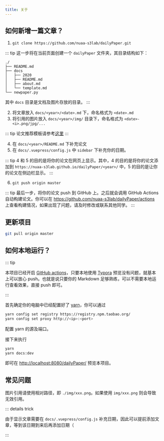 ```yaml
---
title: 关于
---
```


## 如何新增一篇文章？

1. `git clone https://github.com/nuaa-s3lab/dailyPaper.git`

::: tip
这一步将在当前页面创建一个 `dailyPaper` 文件夹，其目录结构如下：

```
./
├── README.md
├── docs
│   ├── 2020
│   ├── README.md
│   ├── about.md
│   └── template.md
└── newpaper.py
```

其中 `docs` 目录是文档及图片存放的目录。
:::

2. 将文章放入 `docs/<year>/<date>.md` 下，命名格式为 `<date>.md`
3. 将引用的图片放入 `docs/<year>/img/` 目录下，命名格式为 `<date>-<i>.png/jpg/...`

::: tip
论文推荐模板请参考[这里](./template.md)
:::

4. 在 `docs/<year>/README.md` 下补充论文
5. 在 `docs/.vuepress/config.js` 中 `sidebar` 下补充你的日期。

::: tip
4 和 5 的目的是将你的论文在网页上显示。其中，4 的目的是将你的论文添加到 `https://nuaa-s3lab.github.io/dailyPaper/<year>/` 中，5 的目的是让你的论文在侧边栏显示。
:::

6. `git push origin master`

::: tip
最后一步，将你的论文 push 到 GitHub 上。之后就会调用 GitHub Actions 自动构建论文。你可以在 <https://github.com/nuaa-s3lab/dailyPaper/actions> 上查看构建情况，如果出现了问题，请及时修改或联系其他同学。
:::

## 更新项目

``` bash
git pull origin master
```

## 如何本地运行？

::: tip

本项目已经开启 [GitHub actions](https://github.com/features/actions)，只要本地使用 [Typora](https://typora.io/) 预览没有问题，就基本上可以放心 push。也就是说只要你的 Markdown 足够熟练，可以不需要本地运行查看效果，直接 push 即可。

:::

首先确定你的电脑中已经配置好了 [yarn](https://yarnpkg.com/)，你可以通过

``` bash
yarn config set registry https://registry.npm.taobao.org/
yarn config set proxy http://<ip>:<port>
```

配置 yarn 的源及端口。

接下来执行

```bash
yarn
yarn docs:dev
```

即可在 <http://localhost:8080/dailyPaper/> 预览本项目。

## 常见问题

图片引用请使用相对路径，即 `./img/xxx.png`。如果使用 `img/xxx.png` 则会导致无效引用。

::: details trick

由于显示文章需要在 `docs/.vuepress/config.js` 补充日期，因此可以提前添加文章，等到该日期到来后再添加日期（

:::

